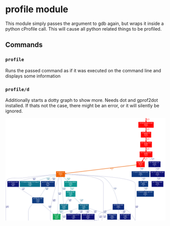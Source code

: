 # profile module

This module simply passes the argument to gdb again, but wraps it inside a python cProfile call. This will cause all
python related things to be profiled.

## Commands
### `profile`
Runs the passed command as if it was executed on the command line and displays some information
### `profile/d`
Additionally starts a dotty graph to show more. Needs dot and gprof2dot installed. If thats not the case, there might be
an error, or it will silently be ignored.

![](img/profile.0.png)
